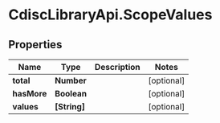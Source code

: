 # CdiscLibraryApi.ScopeValues

## Properties

Name | Type | Description | Notes
------------ | ------------- | ------------- | -------------
**total** | **Number** |  | [optional] 
**hasMore** | **Boolean** |  | [optional] 
**values** | **[String]** |  | [optional] 


